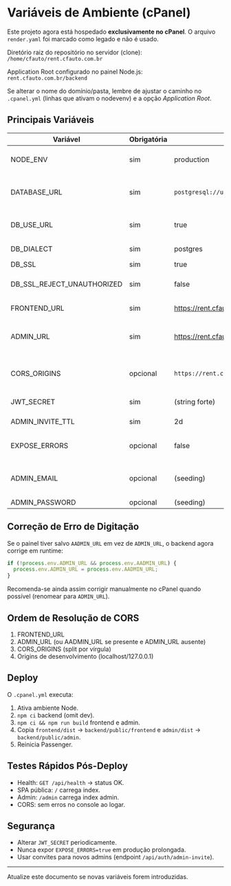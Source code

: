 # Variáveis de Ambiente (cPanel)

Este projeto agora está hospedado **exclusivamente no cPanel**. O arquivo `render.yaml` foi marcado como legado e não é usado.

Diretório raiz do repositório no servidor (clone): `/home/cfauto/rent.cfauto.com.br`

Application Root configurado no painel Node.js: `rent.cfauto.com.br/backend`

Se alterar o nome do domínio/pasta, lembre de ajustar o caminho no `.cpanel.yml` (linhas que ativam o nodevenv) e a opção *Application Root*.

## Principais Variáveis

| Variável | Obrigatória | Exemplo / Valor | Observação |
|----------|-------------|-----------------|------------|
| NODE_ENV | sim | production | Garante otimizações de produção. |
| DATABASE_URL | sim | `postgresql://usuario:senha@host/db?sslmode=require` | Usada quando `DB_USE_URL=true`. Manter `sslmode=require`. |
| DB_USE_URL | sim | true | Faz o código usar `DATABASE_URL`. |
| DB_DIALECT | sim | postgres | Força Sequelize a usar Postgres. |
| DB_SSL | sim | true | Ativa SSL. |
| DB_SSL_REJECT_UNAUTHORIZED | sim | false | Necessário para Neon (cert self-managed). |
| FRONTEND_URL | sim | <https://rent.cfauto.com.br> | Usado em CORS. |
| ADMIN_URL | sim | <https://rent.cfauto.com.br/admin> | Usado em CORS. (Fallback para `AADMIN_URL`). |
| CORS_ORIGINS | opcional | `https://rent.cfauto.com.br,https://rent.cfauto.com.br/admin` | Pode listar adicionais separados por vírgula. |
| JWT_SECRET | sim | (string forte) | Segurança dos tokens. |
| ADMIN_INVITE_TTL | sim | 2d | Validade dos convites admin. |
| EXPOSE_ERRORS | opcional | false | Coloque `true` temporariamente para debugar. |
| ADMIN_EMAIL | opcional | (seeding) | Usado em scripts de seed (não no fluxo de convite). |
| ADMIN_PASSWORD | opcional | (seeding) | Idem acima. |

## Correção de Erro de Digitação

Se o painel tiver salvo `AADMIN_URL` em vez de `ADMIN_URL`, o backend agora corrige em runtime:

```js
if (!process.env.ADMIN_URL && process.env.AADMIN_URL) {
  process.env.ADMIN_URL = process.env.AADMIN_URL;
}
```

Recomenda-se ainda assim corrigir manualmente no cPanel quando possível (renomear para `ADMIN_URL`).

## Ordem de Resolução de CORS

1. FRONTEND_URL
2. ADMIN_URL (ou AADMIN_URL se presente e ADMIN_URL ausente)
3. CORS_ORIGINS (split por vírgula)
4. Origins de desenvolvimento (localhost/127.0.0.1)

## Deploy

O `.cpanel.yml` executa:

1. Ativa ambiente Node.
2. `npm ci` backend (omit dev).
3. `npm ci && npm run build` frontend e admin.
4. Copia `frontend/dist` → `backend/public/frontend` e `admin/dist` → `backend/public/admin`.
5. Reinicia Passenger.

## Testes Rápidos Pós-Deploy

- Health: `GET /api/health` → status OK.
- SPA pública: `/` carrega index.
- Admin: `/admin` carrega index admin.
- CORS: sem erros no console ao logar.

## Segurança

- Alterar `JWT_SECRET` periodicamente.
- Nunca expor `EXPOSE_ERRORS=true` em produção prolongada.
- Usar convites para novos admins (endpoint `/api/auth/admin-invite`).

---

Atualize este documento se novas variáveis forem introduzidas.
